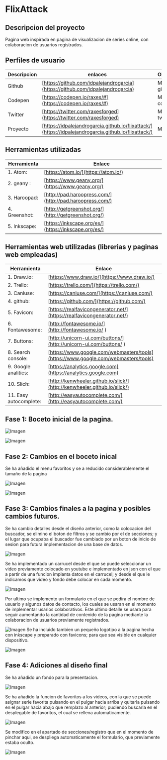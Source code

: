 # FlixAttack

## Descripcion del proyecto



Pagina web inspirada en pagina de visualizacion de series online, con colaboracion de usuarios registrados.



## Perfiles de usuario



| Descripcion | enlaces | Observaciones |
|--------|--------|--------|
|     Github   |   [https://github.com/idpalejandrogarcia](https://github.com/idpalejandrogarcia)     |    Mi perfil de github    |
|     Codepen   |    [https://codepen.io/raxes/#](https://codepen.io/raxes/#)    |     Mi perfil de codepen   |
|    Twitter    |     [https://twitter.com/raxesforged](https://twitter.com/raxesforged)   |    Mi cuenta de twitter    |
|     Proyecto   |    [https://idpalejandrogarcia.github.io/flixattack/](https://idpalejandrogarcia.github.io/flixattack/)    |   Mi proyecto     |


## Herramientas utilizadas

| Herramienta | Enlace |
|--------|--------|
|    1. Atom:    |    [https://atom.io/](https://atom.io/)    |
|    2. geany :    |    [https://www.geany.org/](https://www.geany.org/)    |
|    3. Haroopad:    |    [http://pad.haroopress.com/](http://pad.haroopress.com/)    |
|     4. Greenshot:   |    [http://getgreenshot.org/](http://getgreenshot.org/)    |
|    5. Inkscape:    |    [https://inkscape.org/es/](https://inkscape.org/es/)     |


## Herramientas web utilizadas (librerias y paginas web empleadas)

| Herramienta | Enlace |
|--------|--------|
|    1. Draw.io:    |    [https://www.draw.io/](https://www.draw.io/)    |
|    2. Trello:    |    [https://trello.com/](https://trello.com/)    |
|    3. Caniuse:    |    [https://caniuse.com/](https://caniuse.com/)    |
|    4. github:    |    [https://github.com/](https://github.com/)    |
|    5. Favicon:    |    [https://realfavicongenerator.net/](https://realfavicongenerator.net/)    |
|    6. Fontawesome:    |    [http://fontawesome.io/](http://fontawesome.io/ )    |
|    7. Buttons:    |     [http://unicorn-ui.com/buttons/](http://unicorn-ui.com/buttons/ )   |
|    8. Search console:    |   [https://www.google.com/webmasters/tools](https://www.google.com/webmasters/tools)|
|    9. Google analitics:    |    [https://analytics.google.com](https://analytics.google.com)    |
|    10. Slich:    |    [http://kenwheeler.github.io/slick/](http://kenwheeler.github.io/slick/)    |
|    11. Easy autocomplete:    |    [http://easyautocomplete.com/](http://easyautocomplete.com/)    |

## Fase 1: Boceto inicial de la pagina.



![Imagen](img/boceto.png)



![Imagen](img/boceto2.png)



## Fase 2: Cambios en el boceto inical

 Se ha añadido el menu favoritos y se a reducido considerablemente el tamaño de la pagina

![Imagen](img/boceto1.2.png)

![Imagen](img/boceto2.2.png)

## Fase 3: Cambios finales a la pagina y posibles cambios futuros.

 Se ha cambio detalles desde el diseño anterior, como la colocacion del buscador, se elimino el boton de filtros y se cambio por el de secciones; y el lugar que ocupaba el buscador fue cambiado por un boton de inicio de sesion para futura implementacion de una base de datos.

![Imagen](img/Flixattack-par_alta.png)

 Se ha implementado un carrucel desde el que se puede seleccionar un video previamente colocado en youtube e implementado en json con el que a partir de una funcion implanta datos en el carrucel; y desde el que le indicamos que video y fondo debe colocar en cada momento.

![Imagen](img/Flixattack-medio.png)

  Por ultimo se implemento un formulario en el que se pedira el nombre de usuario y algunos datos de contacto, los cuales se usaran en el momento de implementar  usarios colaborativos. Este ultimo detalle se usara para seguir aumentando la cantidad de contenido de la pagina mediante la colaboracion de usuarios previamente registrados.

![Imagen](img/Flixattack-fin.png)
  Se ha incluido tambien un pequeño logotipo a la pagina hecha con inkscape y preparado con favicons; para que sea visible en cualquier dispositivo.

![Imagen](favicons/android-chrome-144x144.png)

## Fase 4: Adiciones al diseño final

 Se ha añadido un fondo para la presentacion.
 
 ![Imagen](img/fondopre.png)
 
  Se ha añadido la funcion de favoritos a los videos, con la que se puede asignar serie favorita pulsando en el pulgar hacia arriba y quitarla pulsando en el pulgar hacia abajo que remplazo al anterior; pudiendo buscarla en el desplegable de favoritos, el cual se rellena automaticamente.
 
 ![Imagen](img/mejorabotones.png)
 
  Se modifico en el apartado de secciones/registro que en el momento de pinchar aqui, se despliega automaticamente el formulario, que previamente estaba oculto.
 
 ![Imagen](img/registro.png)